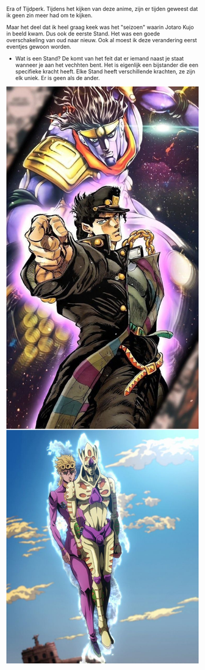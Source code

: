 Era of Tijdperk.
Tijdens het kijken van deze anime, zijn er tijden geweest dat ik geen zin meer had om te kijken.

Maar het deel dat ik heel graag keek was het "seizoen" waarin Jotaro Kujo in beeld kwam. Dus ook de eerste Stand. 
Het was een goede overschakeling van oud naar nieuw. Ook al moest ik deze verandering eerst eventjes gewoon worden. 

- Wat is een Stand?
    De komt van het feit dat er iemand naast je staat wanneer je aan het vechhten bent. Het is eigenlijk een bijstander die een specifieke kracht heeft. 
    Elke Stand heeft verschillende krachten, ze zijn elk uniek. Er is geen als de ander. 

![Stand gebruik](./img/Jotaro%20&%20Star%20platinum.jpg)
![Stand gebruik 2](./img/Unknown-2.jpg)